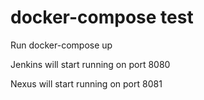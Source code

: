 # docker-compose test

Run docker-compose up

Jenkins will start running on port 8080

Nexus will start running on port 8081
